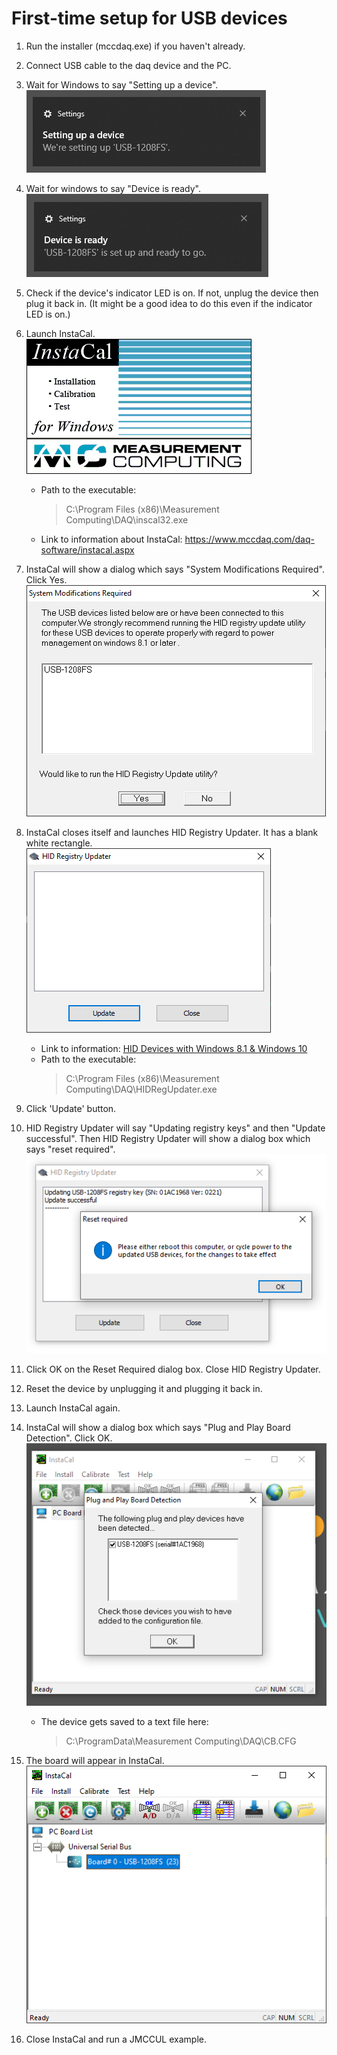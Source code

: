 # First-time setup for USB devices

1. Run the installer (mccdaq.exe) if you haven't already.

1. Connect USB cable to the daq device and the PC.

1. Wait for Windows to say "Setting up a device".  
   ![Screenshot of Windows info box which says a new device is being set up](img/for-first-time-setup/01-windows-setting-up.png)

1. Wait for windows to say "Device is ready".  
   ![Screenshot of Windows info box which says a device is ready to use](img/for-first-time-setup/02-windows-set-up-finished.png)
   
1. Check if the device's indicator LED is on. If not, unplug the device then plug it back in. (It might be a good idea to do this even if the indicator LED is on.)

1. Launch InstaCal.  
   ![InstaCal splash screen](img/for-first-time-setup/instacal-splash-screen.bmp)
    * Path to the executable:
      > C:\Program Files (x86)\Measurement Computing\DAQ\inscal32.exe
    * Link to information about InstaCal: https://www.mccdaq.com/daq-software/instacal.aspx

1. InstaCal will show a dialog which says "System Modifications Required". Click Yes.  
   ![Screenshot of dialog box titled System Modifications Required](img/for-first-time-setup/03-instacal-system-modifications-required.png)

1. InstaCal closes itself and launches HID Registry Updater. It has a blank white rectangle.  
   ![Screenshot of HID Registry Updater window with blank white ](img/for-first-time-setup/04-hid-registry-updater-before-running.png)
    * Link to information: [HID Devices with Windows 8.1 & Windows 10](https://kb.mccdaq.com/KnowledgebaseArticle50499.aspx)
    * Path to the executable:
       > C:\Program Files (x86)\Measurement Computing\DAQ\HIDRegUpdater.exe

1. Click 'Update' button.

1. HID Registry Updater will say "Updating registry keys" and then "Update successful". Then HID Registry Updater will show a dialog box which says "reset required".  
   ![Screenshot of HID Registry Updater with a dialog box titled Reset Required](img/for-first-time-setup/05-hid-registry-updater-finished.png)

1. Click OK on the Reset Required dialog box. Close HID Registry Updater.

1. Reset the device by unplugging it and plugging it back in.

1. Launch InstaCal again.

1. InstaCal will show a dialog box which says "Plug and Play Board Detection". Click OK.
   ![Screenshot of InstaCal with a dialog box titled Plug and Play Board Detection](img/for-first-time-setup/06-instacal-plug-and-play-board-detected.png)
    * The device gets saved to a text file here:
      > C:\ProgramData\Measurement Computing\DAQ\CB.CFG

1. The board will appear in InstaCal.  
   ![Screenshot of InstaCal with one USB DAQ device listed](img/for-first-time-setup/07-instacal-board-added.png)

1. Close InstaCal and run a JMCCUL example.